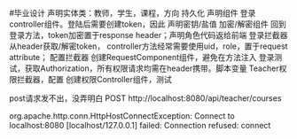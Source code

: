 #毕业设计
声明实体类：教师，学生，课程，方向
持久化
声明组件
登录controller组件。登陆后需要创建token，因此
声明密钥/盐值
加密/解密组件
回到登录方法，token加密置于response header；声明角色代码返给前端
登录拦截器
从header获取/解密token，
controller方法经常需要使用uid，role，置于request attribute；
配置拦截器
创建RequestComponent组件，避免在方法注入
登录测试，获取Authorization，所有权限请求均需在header携带。脚本变量
Teacher权限拦截器，配置
创建权限Controller组件，测试

post请求发不出，没弄明白
POST http://localhost:8080/api/teacher/courses

org.apache.http.conn.HttpHostConnectException: Connect to localhost:8080 [localhost/127.0.0.1] failed: Connection refused: connect


